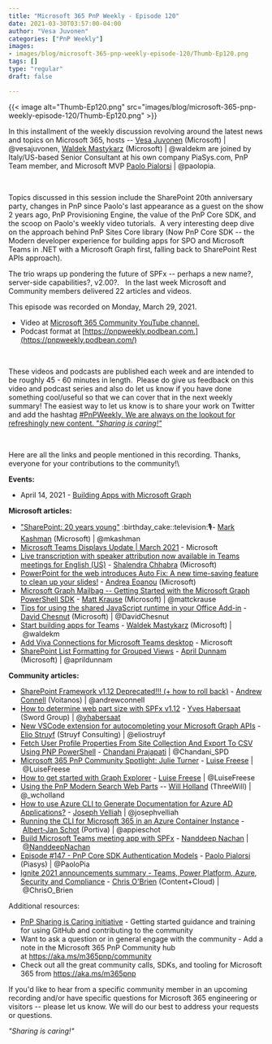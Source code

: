 ```yaml
---
title: "Microsoft 365 PnP Weekly - Episode 120"
date: 2021-03-30T03:57:00-04:00
author: "Vesa Juvonen"
categories: ["PnP Weekly"]
images:
- images/blog/microsoft-365-pnp-weekly-episode-120/Thumb-Ep120.png
tags: []
type: "regular"
draft: false

---
```



{{< image alt="Thumb-Ep120.png" src="images/blog/microsoft-365-pnp-weekly-episode-120/Thumb-Ep120.png" >}}

In this installment of the weekly discussion revolving around the latest
news and topics on Microsoft 365, hosts -- [Vesa
Juvonen](http://twitter.com/vesajuvonen) (Microsoft) \|
\@vesajuvonen, [Waldek
Mastykarz](http://twitter.com/waldekm) (Microsoft) \| \@waldekm are
joined by Italy/US-based Senior Consultant at his own company
PiaSys.com, PnP Team member, and Microsoft MVP [Paolo
Pialorsi](http://twitter.com/paolopia) \| \@paolopia. 

 

Topics discussed in this session include the SharePoint 20th
anniversary party, changes in PnP since Paolo's last appearance as a
guest on the show 2 years ago, PnP Provisioning Engine, the value of the
PnP Core SDK, and the scoop on Paolo's weekly video tutorials.  A very
interesting deep dive on the approach behind PnP Sites Core library (Now
PnP Core SDK -- the Modern developer experience for building apps for
SPO and Microsoft Teams in .NET with a Microsoft Graph first, falling
back to SharePoint Rest APIs approach). 

The trio wraps up pondering the future of SPFx -- perhaps a new name?,
server-side capabilities?, v2.00?.   In the last week Microsoft and
Community members delivered 22 articles and videos.  

This episode was recorded on Monday, March 29, 2021.

-   Video at [Microsoft 365 Community YouTube
    channel.](https://aka.ms/m365pnp-videos)
-   Podcast format at
    [https://pnpweekly.podbean.com.](https://pnpweekly.podbean.com/)

 

These videos and podcasts are published each week and are intended to be
roughly 45 - 60 minutes in length.  Please do give us feedback on this
video and podcast series and also do let us know if you have done
something cool/useful so that we can cover that in the next weekly
summary! The easiest way to let us know is to share your work on Twitter
and add the hashtag [#PnPWeekly. We are always on the lookout for
refreshingly new content. "*Sharing is
caring!"*](https://twitter.com/search?q=%23pnpweekly)

 

Here are all the links and people mentioned in this recording. Thanks,
everyone for your contributions to the community!\

**Events:**

-   April 14, 2021 - [Building Apps with Microsoft
    Graph](https://learntogether-graph.splashthat.com/)

**Microsoft articles:**

-   ["SharePoint: 20 years
    young"](https://techcommunity.microsoft.com/t5/microsoft-sharepoint-blog/sharepoint-20-years-young/ba-p/2238955)
    :birthday_cake::television::studio_microphone:- [Mark
    Kashman](https://twitter.com/mkashman) (Microsoft) \| \@mkashman
-   [Microsoft Teams Displays Update \| March
    2021](https://techcommunity.microsoft.com/t5/microsoft-teams-blog/microsoft-teams-displays-update-march-2021/ba-p/2223273) -
    Microsoft
-   [Live transcription with speaker attribution now available in Teams
    meetings for English
    (US)](https://techcommunity.microsoft.com/t5/microsoft-teams-blog/live-transcription-with-speaker-attribution-now-available-in/ba-p/2228817)
    - [Shalendra
    Chhabra](https://techcommunity.microsoft.com/t5/user/viewprofilepage/user-id/212020)
    (Microsoft)
-   [PowerPoint for the web introduces Auto Fix: A new time-saving
    feature to clean up your
    slides!](https://techcommunity.microsoft.com/t5/microsoft-365-blog/powerpoint-for-the-web-introduces-auto-fix-a-new-time-saving/ba-p/2223970)
    - [Andrea
    Eoanou](https://techcommunity.microsoft.com/t5/user/viewprofilepage/user-id/543813)
    (Microsoft)
-   [Microsoft Graph Mailbag -- Getting Started with the Microsoft Graph
    PowerShell
    SDK](https://developer.microsoft.com/en-us/microsoft-365/blogs/microsoft-graph-mailbag-getting-started-with-the-microsoft-graph-powershell-sdk/) -
    [Matt Krause](https://twitter.com/mattckrause) (Microsoft)
    \| \@mattckrause
-   [Tips for using the shared JavaScript runtime in your Office
    Add-in](https://developer.microsoft.com/en-us/microsoft-365/blogs/tips-for-using-the-shared-javascript-runtime-in-your-office-add-in%e2%80%af/) -
    [David Chesnut](https://twitter.com/DavidChesnut) (Microsoft)
    \| \@DavidChesnut
-   [Start building apps for
    Teams](https://techcommunity.microsoft.com/t5/microsoft-365-pnp-blog/start-building-apps-for-teams/ba-p/2241933) -
    [Waldek Mastykarz](https://twitter.com/waldekm) (Microsoft)
    \| \@waldekm
-   [Add Viva Connections for Microsoft Teams
    desktop](https://docs.microsoft.com/en-gb/SharePoint/viva-connections#step-by-step-guide-to-setting-up-viva-connections-desktop) -
    Microsoft
-   [SharePoint List Formatting for Grouped
    Views](https://www.youtube.com/watch?v=-Cl_PtZFkfs) - [April
    Dunnam](https://twitter.com/aprildunnam) (Microsoft) \|
    \@aprildunnam

**Community articles:**

-   [SharePoint Framework v1.12 Deprecated!!! (+ how to roll
    back)](https://www.voitanos.io/blog/sharepoint-framework-v1-12-deprecated/) -
    [Andrew Connell](https://twitter.com/andrewconnell) (Voitanos)
    \| \@andrewconnell
-   [How to determine web part size with SPFx
    v1.12](https://techcommunity.microsoft.com/t5/microsoft-365-pnp-blog/how-to-determine-web-part-size-with-spfx-v1-12/ba-p/2230898)
    - [Yves Habersaat](https://twitter.com/yhabersaat) (Sword Group)
    \| [\@yhabersaat](/t5/user/viewprofilepage/user-id/957821)
-   [New VSCode extension for autocompleting your Microsoft Graph
    APIs](https://techcommunity.microsoft.com/t5/microsoft-365-pnp-blog/new-vscode-extension-for-autocompleting-your-microsoft-graph/ba-p/2231013) -
    [Elio Struyf](https://twitter.com/eliostruyf) (Struyf Consulting)
    \| \@eliostruyf 
-   [Fetch User Profile Properties From Site Collection And Export To
    CSV Using PNP
    PowerShell](https://techcommunity.microsoft.com/t5/microsoft-365-pnp-blog/fetch-user-profile-properties-from-site-collection-and-export-to/ba-p/2232136)
    - [Chandani
    Prajapati](https://twitter.com/Chandani_SPD) \| \@Chandani_SPD
-   [Microsoft 365 PnP Community Spotlight: Julie
    Turner](https://techcommunity.microsoft.com/t5/microsoft-365-pnp-blog/microsoft-365-pnp-community-spotlight-julie-turner/ba-p/2237362) -
    [Luise Freese](https://twitter.com/LuiseFreese) \| \@LuiseFreese
-   [How to get started with Graph
    Explorer](https://techcommunity.microsoft.com/t5/microsoft-365-pnp-blog/how-to-get-started-with-graph-explorer/ba-p/2237839) -
    [Luise Freese](https://twitter.com/LuiseFreese) \| \@LuiseFreese
-   [Using the PnP Modern Search Web
    Parts](https://techcommunity.microsoft.com/t5/microsoft-365-pnp-blog/using-the-pnp-modern-search-web-parts/ba-p/2239771)
    -- [Will Holland](http://twitter.com/_wcholland) (ThreeWill) \|
    \@\_wcholland
-   [How to use Azure CLI to Generate Documentation for Azure AD
    Applications?](https://blog.josephvelliah.com/document-aad-applications) -
    [Joseph Velliah](https://twitter.com/josephvelliah)
    \| \@josephvelliah
-   [Running the CLI for Microsoft 365 in an Azure Container
    Instance](https://www.cloudappie.nl/running-m365-cli-container-instances)
    - [Albert-Jan Schot](https://twitter.com/appieschot) (Portiva)
    \| \@appieschot
-   [Build Microsoft Teams meeting app with
    SPFx](https://nanddeepnachanblogs.com/posts/2021-03-22-build-ms-teams-meeting-app-with-spfx/)
    - [Nanddeep Nachan](https://twitter.com/NanddeepNachan)
    \| [\@NanddeepNachan](/t5/user/viewprofilepage/user-id/659867)
-   [Episode #147​ - PnP Core SDK Authentication
    Models](https://www.youtube.com/watch?v=2ZOnWp9mqY0) - [Paolo
    Pialorsi](https://twitter.com/PaoloPia) (Piasys) \| \@PaoloPia
-   [Ignite 2021 announcements summary - Teams, Power Platform, Azure,
    Security and
    Compliance](https://www.sharepointnutsandbolts.com/2021/03/Ignite-2021-announcements.html) -
    [Chris O'Brien](https://twitter.com/ChrisO_Brien) (Content+Cloud)
    \| \@ChrisO_Brien

Additional resources:

-   [PnP Sharing is Caring
    initiative](https://aka.ms/sharing-is-caring) - Getting started
    guidance and training for using GitHub and contributing to the
    community
-   Want to ask a question or in general engage with the community - Add
    a note in the Microsoft 365 PnP Community hub
    at <https://aka.ms/m365pnp/community>
-   Check out all the great community calls, SDKs, and tooling for
    Microsoft 365 from <https://aka.ms/m365pnp>

If you'd like to hear from a specific community member in an upcoming
recording and/or have specific questions for Microsoft 365 engineering
or visitors -- please let us know. We will do our best to address your
requests or questions.

*"Sharing is caring!"*
